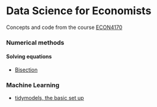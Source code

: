 # Data Science for Economists

Concepts and code from the course [ECON4170](https://www.uio.no/studier/emner/sv/oekonomi/ECON4170/index.html)

### Numerical methods
#### Solving equations
  - [Bisection](https://github.com/eal024/dc-for-econ/blob/main/2023-11-19%20numerical_methods1.R)

### Machine Learning
- [tidymodels, the basic set up](https://github.com/eal024/dc-for-econ/blob/main/tidymodel_set_up.R)
